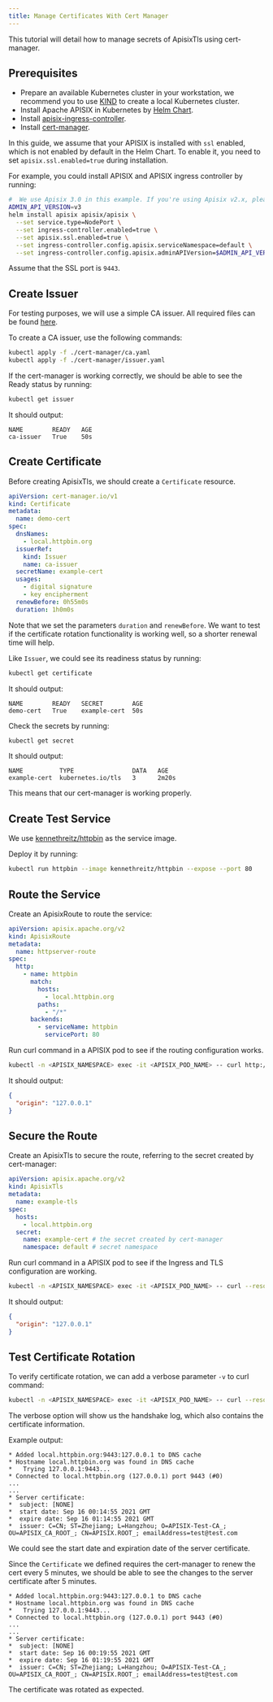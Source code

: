 ```yaml
---
title: Manage Certificates With Cert Manager
---
```


<!--
#
# Licensed to the Apache Software Foundation (ASF) under one or more
# contributor license agreements.  See the NOTICE file distributed with
# this work for additional information regarding copyright ownership.
# The ASF licenses this file to You under the Apache License, Version 2.0
# (the "License"); you may not use this file except in compliance with
# the License.  You may obtain a copy of the License at
#
#     http://www.apache.org/licenses/LICENSE-2.0
#
# Unless required by applicable law or agreed to in writing, software
# distributed under the License is distributed on an "AS IS" BASIS,
# WITHOUT WARRANTIES OR CONDITIONS OF ANY KIND, either express or implied.
# See the License for the specific language governing permissions and
# limitations under the License.
#
-->

This tutorial will detail how to manage secrets of ApisixTls using cert-manager.

## Prerequisites

* Prepare an available Kubernetes cluster in your workstation, we recommend you to use [KIND](https://kind.sigs.k8s.io/docs/user/quick-start/) to create a local Kubernetes cluster.
* Install Apache APISIX in Kubernetes by [Helm Chart](https://github.com/apache/apisix-helm-chart).
* Install [apisix-ingress-controller](https://github.com/api7/api7-ingress-controller/blob/master/install.md).
* Install [cert-manager](https://cert-manager.io/docs/installation/#default-static-install).

In this guide, we assume that your APISIX is installed with `ssl` enabled, which is not enabled by default in the Helm Chart. To enable it, you need to set `apisix.ssl.enabled=true` during installation.

For example, you could install APISIX and APISIX ingress controller by running:

```bash
#  We use Apisix 3.0 in this example. If you're using Apisix v2.x, please set to v2
ADMIN_API_VERSION=v3
helm install apisix apisix/apisix \
  --set service.type=NodePort \
  --set ingress-controller.enabled=true \
  --set apisix.ssl.enabled=true \
  --set ingress-controller.config.apisix.serviceNamespace=default \
  --set ingress-controller.config.apisix.adminAPIVersion=$ADMIN_API_VERSION
```

Assume that the SSL port is `9443`.

## Create Issuer

For testing purposes, we will use a simple CA issuer. All required files can be found [here](https://github.com/api7/api7-ingress-controller/tree/master/docs/en/latest/tutorials/cert-manager).

To create a CA issuer, use the following commands:

```bash
kubectl apply -f ./cert-manager/ca.yaml
kubectl apply -f ./cert-manager/issuer.yaml
```

If the cert-manager is working correctly, we should be able to see the Ready status by running:

```bash
kubectl get issuer
```

It should output:

```text
NAME        READY   AGE
ca-issuer   True    50s
```

## Create Certificate

Before creating ApisixTls, we should create a `Certificate` resource.

```yaml
apiVersion: cert-manager.io/v1
kind: Certificate
metadata:
  name: demo-cert
spec:
  dnsNames:
    - local.httpbin.org
  issuerRef:
    kind: Issuer
    name: ca-issuer
  secretName: example-cert
  usages:
    - digital signature
    - key encipherment
  renewBefore: 0h55m0s
  duration: 1h0m0s
```

Note that we set the parameters `duration` and `renewBefore`. We want to test if the certificate rotation functionality is working well, so a shorter renewal time will help.

Like `Issuer`, we could see its readiness status by running:

```bash
kubectl get certificate
```

It should output:

```text
NAME        READY   SECRET        AGE
demo-cert   True    example-cert  50s
```

Check the secrets by running:

```bash
kubectl get secret
```

It should output:

```text
NAME          TYPE                DATA   AGE
example-cert  kubernetes.io/tls   3      2m20s
```

This means that our cert-manager is working properly.

## Create Test Service

We use [kennethreitz/httpbin](https://hub.docker.com/r/kennethreitz/httpbin/) as the service image.

Deploy it by running:

```bash
kubectl run httpbin --image kennethreitz/httpbin --expose --port 80
```

## Route the Service

Create an ApisixRoute to route the service:

```yaml
apiVersion: apisix.apache.org/v2
kind: ApisixRoute
metadata:
  name: httpserver-route
spec:
  http:
    - name: httpbin
      match:
        hosts:
          - local.httpbin.org
        paths:
          - "/*"
      backends:
        - serviceName: httpbin
          servicePort: 80
```

Run curl command in a APISIX pod to see if the routing configuration works.

```bash
kubectl -n <APISIX_NAMESPACE> exec -it <APISIX_POD_NAME> -- curl http://127.0.0.1:9080/ip -H 'Host: local.httpbin.org'
```

It should output:

```json
{
  "origin": "127.0.0.1"
}
```

## Secure the Route

Create an ApisixTls to secure the route, referring to the secret created by cert-manager:

```yaml
apiVersion: apisix.apache.org/v2
kind: ApisixTls
metadata:
  name: example-tls
spec:
  hosts:
    - local.httpbin.org
  secret:
    name: example-cert # the secret created by cert-manager
    namespace: default # secret namespace
```

Run curl command in a APISIX pod to see if the Ingress and TLS configuration are working.

```bash
kubectl -n <APISIX_NAMESPACE> exec -it <APISIX_POD_NAME> -- curl --resolve 'local.httpbin.org:9443:127.0.0.1' "https://local.httpbin.org:9443/ip" -k
```

It should output:

```json
{
  "origin": "127.0.0.1"
}
```

## Test Certificate Rotation

To verify certificate rotation, we can add a verbose parameter `-v` to curl command:

```bash
kubectl -n <APISIX_NAMESPACE> exec -it <APISIX_POD_NAME> -- curl --resolve 'local.httpbin.org:9443:127.0.0.1' "https://local.httpbin.org:9443/ip" -k -v
```

The verbose option will show us the handshake log, which also contains the certificate information.

Example output:

```text
* Added local.httpbin.org:9443:127.0.0.1 to DNS cache
* Hostname local.httpbin.org was found in DNS cache
*   Trying 127.0.0.1:9443...
* Connected to local.httpbin.org (127.0.0.1) port 9443 (#0)
...
...
* Server certificate:
*  subject: [NONE]
*  start date: Sep 16 00:14:55 2021 GMT
*  expire date: Sep 16 01:14:55 2021 GMT
*  issuer: C=CN; ST=Zhejiang; L=Hangzhou; O=APISIX-Test-CA_; OU=APISIX_CA_ROOT_; CN=APISIX.ROOT_; emailAddress=test@test.com
```

We could see the start date and expiration date of the server certificate.

Since the `Certificate` we defined requires the cert-manager to renew the cert every 5 minutes, we should be able to see the changes to the server certificate after 5 minutes.

```text
* Added local.httpbin.org:9443:127.0.0.1 to DNS cache
* Hostname local.httpbin.org was found in DNS cache
*   Trying 127.0.0.1:9443...
* Connected to local.httpbin.org (127.0.0.1) port 9443 (#0)
...
...
* Server certificate:
*  subject: [NONE]
*  start date: Sep 16 00:19:55 2021 GMT
*  expire date: Sep 16 01:19:55 2021 GMT
*  issuer: C=CN; ST=Zhejiang; L=Hangzhou; O=APISIX-Test-CA_; OU=APISIX_CA_ROOT_; CN=APISIX.ROOT_; emailAddress=test@test.com
```

The certificate was rotated as expected.
